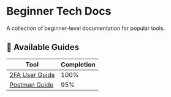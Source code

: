 # Beginner Tech Docs

A collection of beginner-level documentation for popular tools.

## 📄 Available Guides

| Tool | Completion |
|------|------------|
 | [2FA User Guide](2FA.pdf) | 100% |
 | [Postman Guide](Postman-Guide.md) | 95% |



